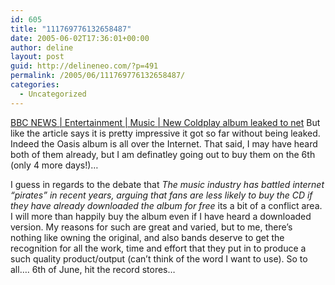 ```yaml
---
id: 605
title: "111769776132658487"
date: 2005-06-02T17:36:01+00:00
author: deline
layout: post
guid: http://delineneo.com/?p=491
permalink: /2005/06/111769776132658487/
categories:
  - Uncategorized
---
```

[BBC NEWS | Entertainment | Music | New Coldplay album leaked to net](http://news.bbc.co.uk/1/hi/entertainment/music/4600159.stm) But like the article says it is pretty impressive it got so far without being leaked. Indeed the Oasis album is all over the Internet. That said, I may have heard both of them already, but I am definatley going out to buy them on the 6th (only 4 more days!)&#8230;

I guess in regards to the debate that _The music industry has battled internet &#8220;pirates&#8221; in recent years, arguing that fans are less likely to buy the CD if they have already downloaded the album for free_ its a bit of a conflict area. I will more than happily buy the album even if I have heard a downloaded version. My reasons for such are great and varied, but to me, there&#8217;s nothing like owning the original, and also bands deserve to get the recognition for all the work, time and effort that they put in to produce a such quality product/output (can&#8217;t think of the word I want to use). So to all&#8230;. 6th of June, hit the record stores&#8230;
